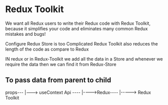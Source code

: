 # Redux Toolkit
We want all Redux users to write their Redux code with Redux Toolkit, because it simplifies your code and eliminates many common Redux mistakes and bugs!

Configure Redux Store is too Complicated
Redux Toolkit also reduces the length of the code as compare to Redux

IN redux or in Redux-Toolkit we add all the data in a Store and whenever we require the data then we can find it from Redux-Store


## To pass data from parent to child 
props---
       |---> useContext Api ----
                               |---->Redux----
                                             |-----> Redux Toolkit